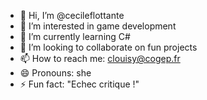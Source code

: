- 👋 Hi, I’m @cecileflottante
- 👀 I’m interested in game development
- 🌱 I’m currently learning C#
- 💞️ I’m looking to collaborate on fun projects
- 📫 How to reach me: clouisy@cogep.fr
- 😄 Pronouns: she
- ⚡ Fun fact: "Echec critique !"

<!---
cecileflottante/cecileflottante is a ✨ special ✨ repository because its `README.md` (this file) appears on your GitHub profile.
You can click the Preview link to take a look at your changes.
--->
